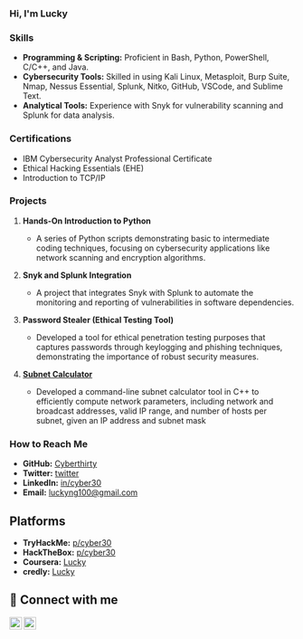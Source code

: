 ### Hi, I'm Lucky

### Skills

- **Programming & Scripting:** Proficient in Bash, Python, PowerShell, C/C++, and Java.
- **Cybersecurity Tools:** Skilled in using Kali Linux, Metasploit, Burp Suite, Nmap, Nessus Essential, Splunk, Nitko, GitHub, VSCode, and Sublime Text.
- **Analytical Tools:** Experience with Snyk for vulnerability scanning and Splunk for data analysis.

### Certifications

- IBM Cybersecurity Analyst Professional Certificate
- Ethical Hacking Essentials (EHE)
- Introduction to TCP/IP

### Projects

1. **Hands-On Introduction to Python**
   - A series of Python scripts demonstrating basic to intermediate coding techniques, focusing on cybersecurity applications like network scanning and encryption algorithms.

2. **Snyk and Splunk Integration**
   - A project that integrates Snyk with Splunk to automate the monitoring and reporting of vulnerabilities in software dependencies.

3. **Password Stealer (Ethical Testing Tool)**
   - Developed a tool for ethical penetration testing purposes that captures passwords through keylogging and phishing techniques, demonstrating the importance of robust security measures.

4. **[Subnet Calculator](https://github.com/cyberthirty/Subnet-Calculator)**
   - Developed a command-line subnet calculator tool in C++ to efficiently compute network parameters, including network and broadcast addresses, valid IP range, and number of hosts per subnet, given an IP address and subnet mask
    
### How to Reach Me

- **GitHub:** [Cyberthirty](https://github.com/cyberthirty)
- **Twitter:** [twitter](https://twitter.com/cyberthirty30)
- **LinkedIn:** [in/cyber30](https://linkedin.com/in/cyber30)
- **Email:** [luckyng100@gmail.com](mailto:luckyng100@gmail.com)

## Platforms

- **TryHackMe:** [p/cyber30](https://tryhackme.com/p/cyber30)
- **HackTheBox:** [p/cyber30](https://app.hackthebox.com/profile/1751803)
- **Coursera:** [Lucky](https://www.coursera.org/learner/lucky-ngabuh)
- **credly:** [Lucky](https://www.credly.com/users/lucky-ngabuh)

## 🤳 Connect with me

[<img align="left" alt="cyberthirty30 | Twitter" width="22px" src="https://cdn.jsdelivr.net/npm/simple-icons@v3/icons/twitter.svg" />][twitter]
[<img align="left" alt="Cyber30 | LinkedIn" width="22px" src="https://cdn.jsdelivr.net/npm/simple-icons@v3/icons/linkedin.svg" />][linkedin]

[twitter]: https://twitter.com/cyberthirty30
[linkedin]: https://linkedin.com/in/cyber30

</div>
<!--
**cyberthirty/cyberthirty** is a ✨ _special_ ✨ repository because its `README.md` (this file) appears on your GitHub profile.

Here are some ideas to get you started:

- 🔭 I’m currently working on ...
- 🌱 I’m currently learning ...
- 👯 I’m looking to collaborate on ...
- 🤔 I’m looking for help with ...
- 💬 Ask me about ...
- 📫 How to reach me: ...
- 😄 Pronouns: ...
- ⚡ Fun fact: ...
-->
